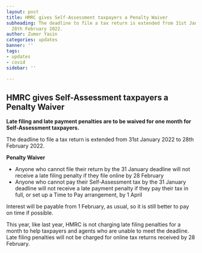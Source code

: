 ```yaml
---
layout: post
title: HMRC gives Self-Assessment taxpayers a Penalty Waiver
subheading: The deadline to file a tax return is extended from 31st January 2022 to
  28th February 2022.
author: Zumer Yasin
categories: updates
banner: ''
tags:
- updates
- covid
sidebar: ''

---
```

## HMRC gives Self-Assessment taxpayers a Penalty Waiver

**Late filing and late payment penalties are to be waived for one month for Self-Assessment taxpayers.**

The deadline to file a tax return is extended from 31st January 2022 to 28th February 2022.

**Penalty Waiver**

* Anyone who cannot file their return by the 31 January deadline will not receive a late filing penalty if they file online by 28 February
* Anyone who cannot pay their Self-Assessment tax by the 31 January deadline will not receive a late payment penalty if they pay their tax in full, or set up a Time to Pay arrangement, by 1 April

Interest will be payable from 1 February, as usual, so it is still better to pay on time if possible.

This year, like last year, HMRC is not charging late filing penalties for a month to help taxpayers and agents who are unable to meet the deadline. Late filing penalties will not be charged for online tax returns received by 28 February.